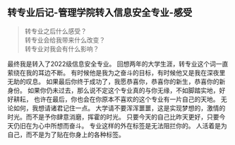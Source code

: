 ## 转专业后记-管理学院转入信息安全专业-感受

> 转专业之后什么感受？  
> 转专业会给我带来什么改变？  
> 转专业对我会有什么影响？  

最终我是转入了2022级信息安全专业。
回想两年的大学生涯，转专业这个词一直萦绕在我的耳边不断。
有时候他是我为之奋斗的目标，有时候他又是我在深夜里无助的叹息。
如果最后你终于成功了，我愿恭喜你，恭喜你的新生，恭喜你的新身份。
如果你仍未过去，那么说不定这个专业真的与你无缘，不如脚踏实地，好好耕耘，
也许在最后，你也会在你原本不喜欢的这个专业有一片自己的天地。
无论如何，我想请诸君记住一点。
大学请不要浑浑噩噩，这是实现梦想的，激情的时光。而不是予你肆意消磨，挥霍的时光。
只要今天的自己比昨天更好，只要今天仍旧在为心中所想而奋斗。
专业这样的外在标签是无法阻拦你的。
人活着是为自己，而不是为了贴在你身上的各种标签。